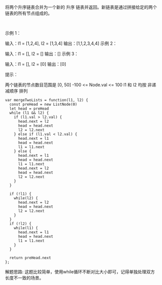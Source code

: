 将两个升序链表合并为一个新的 升序 链表并返回。新链表是通过拼接给定的两个链表的所有节点组成的。 

 

示例 1：


输入：l1 = [1,2,4], l2 = [1,3,4]
输出：[1,1,2,3,4,4]
示例 2：

输入：l1 = [], l2 = []
输出：[]
示例 3：

输入：l1 = [], l2 = [0]
输出：[0]
 

提示：

两个链表的节点数目范围是 [0, 50]
-100 <= Node.val <= 100
l1 和 l2 均按 非递减顺序 排列

```
var mergeTwoLists = function(l1, l2) {
  const preHead = new ListNode(0)
  let head = preHead
  while (l1 && l2) {
    if (l1.val > l2.val) {
      head.next = l2
      head = head.next
      l2 = l2.next
    } else if (l1.val < l2.val) {
      head.next = l1
      head = head.next
      l1 = l1.next
    } else {
      head.next = l1
      head = head.next
      l1 = l1.next
      head.next = l2
      head = head.next
      l2 = l2.next
    }
  }

  if (!l1) {
    while(l2) {
      head.next = l2
      head = head.next
      l2 = l2.next
    }
  }
  if (!l2) {
    while(l1) {
      head.next = l1
      head = head.next
      l1 = l1.next
    }
  }

  return preHead.next
};
```

解题思路: 这题比较简单，使用while循环不断对比大小即可，记得单独处理双方长度不一致的场景。